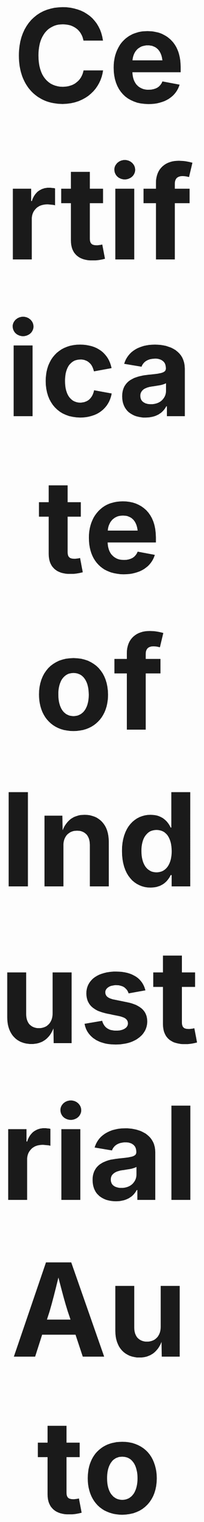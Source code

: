 <p align="center" style="font-size:300px"><b>Certificate of Industrial Automation </b><br></p>

<embed src="https://drive.google.com/viewerng/viewer?embedded=true&url=https://github.com/JonathanBheri/Certificate/raw/master/CertificateOfCompletion_Learn%20Industrial%20Automation.pdf" width="800" height="620" align="center"> <br>

<p align="center" style="font-size:30px"><b>Certificate of Industrial Automation </b><br></p>
<embed src="https://drive.google.com/viewerng/viewer?embedded=true&url=https://github.com/JonathanBheri/Certificate/raw/master/CertificateOfCompletion_Learn%20Industrial%20Automation.pdf" width="800" height="620" align="center">
